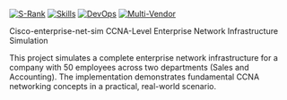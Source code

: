 [![S-Rank](https://img.shields.io/badge/Level-S--Rank%20Hunter-red)](README.md)
[![Skills](https://img.shields.io/badge/Skills-Elite%20Network%20Automation-orange)](README.md)
[![DevOps](https://img.shields.io/badge/DevOps-Infrastructure%20as%20Code-green)](README.md)
[![Multi-Vendor](https://img.shields.io/badge/Multi--Vendor-14%20NEDs-purple)](README.md)

Cisco-enterprise-net-sim
CCNA-Level Enterprise Network Infrastructure Simulation

This project simulates a complete enterprise network infrastructure for a company with 50 employees across two departments (Sales and Accounting). 
The implementation demonstrates fundamental CCNA networking concepts in a practical, real-world scenario.
